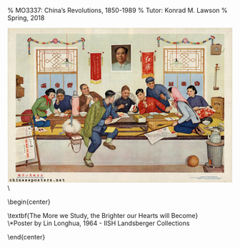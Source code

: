 % MO3337: China’s Revolutions, 1850-1989
% Tutor: Konrad M. Lawson
% Spring, 2018



![](study.jpg)\

\begin{center}

\textbf{The More we Study, the Brighter our Hearts will Become}   
\\*Poster by Lin Longhua, 1964 - IISH Landsberger Collections

\end{center}

